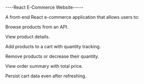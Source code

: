 ----React E-Commerce Website-----

A front-end React e-commerce application that allows users to:

Browse products from an API.

View product details.

Add products to a cart with quantity tracking.

Remove products or decrease their quantity.

View order summary with total price.

Persist cart data even after refreshing.
